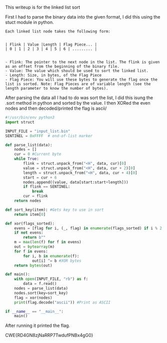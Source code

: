 This writeup is for the linked list sort 

First I had to parse the binary data into the given format, I did this using the stuct module in python.
```
Each linked list node takes the following form:


| Flink | Value |Length | Flag Piece... |
| 0 | 1 | 2 | 3 | 4 | 5 | 6 | ......... |


- Flink: The pointer to the next node in the list. The flink is given as an offset from the beginning of the binary file.
- Value: The value which should be used to sort the linked list.
- Length: Size, in bytes, of the Flag Piece
- Flag Piece: You will use these bytes to generate the flag once the list is sorted. Note: Flag Pieces are of variable length (see the length parameter to know the number of bytes).
```
After parsing the data all I had to do was sort the list, I did this isung the .sort method in python and sorted by the value. I then XORed the even nodes and then decoded/printed the flag is ascii/

```python
#!/usr/bin/env python3
import struct

INPUT_FILE = "input_list.bin"
SENTINEL = 0xFFFF  # end-of-list marker

def parse_list(data):
    nodes = []
    cur = 0 #Current byte
    while True:
        flink = struct.unpack_from("<H", data, cur)[0]
        value = struct.unpack_from("<H", data, cur + 2)[0]
        length = struct.unpack_from("<H", data, cur + 4)[0]
        start = cur + 6
        nodes.append((value, data[start:start+length]))
        if flink == SENTINEL:
            break
        cur = flink
    return nodes

def sort_key(item): #Gets key to use in sort
    return item[0]  

def xor(flags_sorted):
    evens = [flag for i, (_, flag) in enumerate(flags_sorted) if i % 2 == 0] #Find even nodes
    if not evens:
        return b""
    m = max(len(f) for f in evens)
    out = bytearray(m)
    for f in evens:
        for i, b in enumerate(f):
            out[i] ^= b #XOR bytes
    return bytes(out)

def main():
    with open(INPUT_FILE, "rb") as f:
        data = f.read()
    nodes = parse_list(data)
    nodes.sort(key=sort_key)
    flag = xor(nodes)
    print(flag.decode("ascii")) #Print as ASCII

if __name__ == "__main__":
    main()
```
After running it printed the flag.

CWE{RD4GN8zjNaRRP7TwdufPNBx4gG0}
